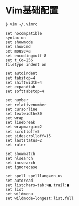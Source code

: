 # Vim基础配置

```$ vim ~/.vimrc```

```vim
set nocompatible
syntax on
set showmode
set showcmd
set mouse=a
set encoding=utf-8
set t_Co=256
filetype indent on

set autoindent
set tabstop=4
set shiftwidth=4
set expandtab
set softtabstop=4

set number
set relativenumber
set cursorline
set textwidth=80
set wrap
set linebreak
set wrapmargin=2
set scrolloff=5
set sidescrolloff=15
set laststatus=2
set ruler

set showmatch
set hlsearch
set incsearch
set ignorecase

set spell spelllang=en_us
set autoread
set listchars=tab:»■,trail:■
set list
set wildmenu
set wildmode=longest:list,full
```
